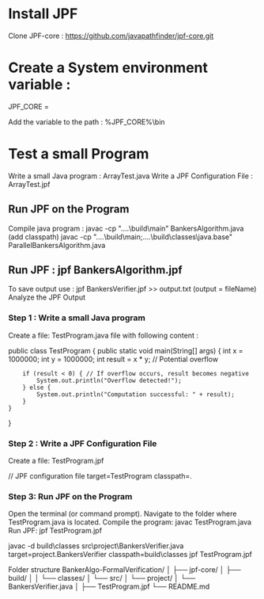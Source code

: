 

# Install JPF

Clone JPF-core : https://github.com/javapathfinder/jpf-core.git 

# Create a System environment variable : 
JPF_CORE  = <path-to-jpf-core>

Add the variable to the path : %JPF_CORE%\bin 

# Test a small Program

Write a small Java program : ArrayTest.java
Write a JPF Configuration File : ArrayTest.jpf
## Run JPF on the Program
Compile java program : 
javac -cp "..\..\build\main" BankersAlgorithm.java (add classpath)
javac -cp "..\..\build\main;..\..\build\classes\java.base" ParallelBankersAlgorithm.java 


## Run JPF : jpf BankersAlgorithm.jpf 
To save output use : jpf BankersVerifier.jpf >> output.txt  (output = fileName)
Analyze the JPF Output 

### Step 1 : Write a small Java program

Create a file: TestProgram.java file with following content : 

public class TestProgram {
    public static void main(String[] args) {
        int x = 1000000;
        int y = 1000000;
        int result = x * y;  // Potential overflow


        if (result < 0) { // If overflow occurs, result becomes negative
            System.out.println("Overflow detected!");
        } else {
            System.out.println("Computation successful: " + result);
        }
    }
}


###  Step 2 : Write a JPF Configuration File
Create a file: TestProgram.jpf 

// JPF configuration file
target=TestProgram
classpath=.

### Step 3: Run JPF on the Program
Open the terminal (or command prompt).
Navigate to the folder where TestProgram.java is located.
Compile the program: javac TestProgram.java  
Run JPF: jpf TestProgram.jpf 

javac -d build\classes src\project\BankersVerifier.java
target=project.BankersVerifier
classpath=build\classes
jpf TestProgram.jpf


Folder structure
BankerAlgo-FormalVerification/
│
├── jpf-core/
│    ├── build/
│    │    └── classes/
│    └── src/
│         └── project/
│             └── BankersVerifier.java
│
├── TestProgram.jpf
└── README.md
